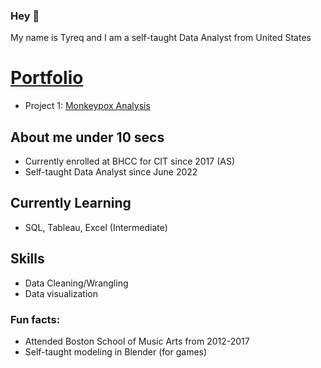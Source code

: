 ### Hey 👋

My name is Tyreq and I am a self-taught Data Analyst from United States

# [Portfolio](https://github.com/TyreqPW/DA_Portfolio)
* Project 1: [Monkeypox Analysis](https://github.com/TyreqPW/DA_Portfolio/tree/main/Project1)

## About me under 10 secs
* Currently enrolled at BHCC for CIT since 2017 (AS)
* Self-taught Data Analyst since June 2022

## Currently Learning
* SQL, Tableau, Excel (Intermediate)

## Skills
* Data Cleaning/Wrangling 
* Data visualization

### Fun facts:
*  Attended Boston School of Music Arts from 2012-2017
*  Self-taught modeling in Blender (for games)

